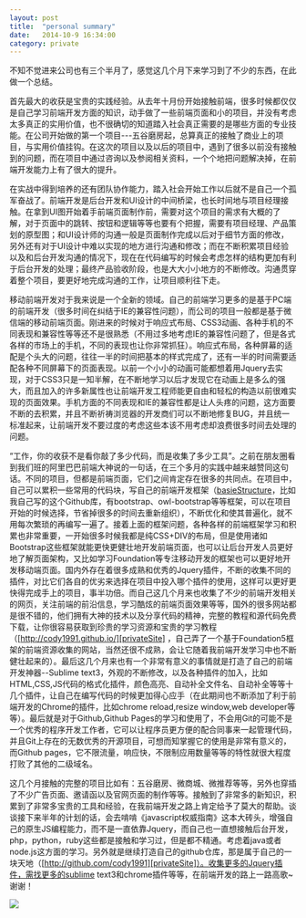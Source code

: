 ```yaml
---
layout: post
title:  "personal summary"
date:   2014-10-9 16:34:00
category: private
---
```


不知不觉进来公司也有三个半月了，感觉这几个月下来学习到了不少的东西，在此做一个总结。

首先最大的收获是宝贵的实践经验。从去年十月份开始接触前端，很多时候都仅仅是自己学习前端开发方面的知识，动手做了一些前端页面和小的项目，并没有考虑太多真正的实用价值，也不很确切的知道踏入社会真正需要的是哪些方面的专业技能。在公司开始做的第一个项目---五谷磨房起，总算真正的接触了商业上的项目，与实用价值挂钩。在这次的项目以及以后的项目中，遇到了很多以前没有接触到的问题，而在项目中通过咨询以及参阅相关资料，一个个地把问题解决掉，在前端开发能力上有了很大的提升。

在实战中得到培养的还有团队协作能力，踏入社会开始工作以后就不是自己一个孤军奋战了。前端开发是后台开发和UI设计的中间桥梁，也长时间地与项目经理接触。在拿到UI图开始着手前端页面制作前，需要对这个项目的需求有大概的了解，对于页面中的跳转、按钮和逻辑等等也要有个把握，需要有项目经理、产品策划的原型图；和UI设计师的沟通一般是页面制作完成以后对于细节方面的修改，另外还有对于UI设计中难以实现的地方进行沟通和修改；而在不断积累项目经验以及和后台开发沟通的情况下，现在在代码编写的时候会考虑怎样的结构更加有利于后台开发的处理；最终产品验收阶段，也是大大小小地方的不断修改。沟通贯穿着整个项目，要更好地完成沟通的工作，让项目顺利往下走。

移动前端开发对于我来说是一个全新的领域。自己的前端学习更多的是基于PC端的前端开发（很多时间在纠结于IE的兼容性问题），而公司的项目一般都是基于微信端的移动前端页面。刚进来的时候对于响应式布局、CSS3动画、各种手机的不同表现和兼容性等等还不是很熟悉（不用过多地考虑IE的兼容性问题了，但是各式各样的市场上的手机，不同的表现也让你非常抓狂）。响应式布局，各种屏幕的适配是个头大的问题，往往一半的时间把基本的样式完成了，还有一半的时间需要适配各种不同屏幕下的页面表现。以前一个小小的动画可能都想着用Jquery去实现，对于CSS3只是一知半解，在不断地学习以后才发现它在动画上是多么的强大，而且加入的许多新属性也让前端开发工程师能更自由和轻松的构造以前很难实现的页面效果。手机方面的不同表现和IE的兼容性都是让人头疼的问题，这方面要不断的去积累，并且不断祈祷浏览器的开发商们可以不断地修复BUG，并且统一标准起来，让前端开发不要过度的考虑这些本该不用考虑却浪费很多时间去处理的问题。

“工作，你的收获不是看你敲了多少代码，而是收集了多少工具”。之前在朋友圈看到我们班的阿里巴巴前端大神说的一句话，在三个多月的实践中越来越赞同这句话。不同的项目，但都是前端页面，它们之间肯定存在很多的共同点。在项目中，自己可以累积一些常用的代码块，写自己的前端开发框架（[basieStructure][basieStructureForSomeFrontPage]，比如我自己写的这个Github库，有bootstrap、owl-bootstrap等等框架，可以在项目开始的时候选择，节省掉很多的时间去重新组织），不断优化和使其普遍化，就不用每次繁琐的再编写一遍了。接着上面的框架问题，各种各样的前端框架学习和积累也非常重要，一开始很多时候我都是纯CSS+DIV的布局，但是使用诸如Bootstrap这些框架就能更快更健壮地开发前端页面，也可以让后台开发人员更好地了解页面架构，又比如学习Foundation等专注移动开发的框架也可以更好地开发移动端页面。国内外存在着很多成熟和优秀的Jquery插件，不断的收集不同的插件，对比它们各自的优劣来选择在项目中投入哪个插件的使用，这样可以更好更快得完成手上的项目，事半功倍。而自己这几个月来也收集了不少的前端开发相关的网页，关注前端的前沿信息，学习酷炫的前端页面效果等等，国外的很多网站都是很不错的，他们拥有大神的技术以及分享代码的精神，完整的教程和源代码免费下载，让你很容易获取到珍贵的学习资源和宝贵的学习教程（[http://cody1991.github.io/][privateSite] ，自己弄了一个基于Foundation5框架的前端资源收集的网站，当然还很不成熟，会让它随着我前端开发学习中也不断健壮起来的）。最后这几个月来也有一个非常有意义的事情就是打造了自己的前端开发神器--Sublime text3，外观的不断修改，以及各种插件的加入，比如HTML,CSS,JS代码的格式化插件，颜色高亮、自动补全文件名、自动补全等等十几个插件，让自己在编写代码的时候更加得心应手（在此期间也不断添加了利于前端开发的Chrome的插件，比如chrome reload,resize window,web developer等等）。最后就是对于Github,Github Pages的学习和使用了，不会用Git的可能不是一个优秀的程序开发工作者，它可以让程序员更方便的配合同事来一起管理代码，并且Git上存在的无数优秀的开源项目，可想而知掌握它的使用是非常有意义的，而Github pages，它不限流量，响应快，不限制应用数量等等的特性就很大程度打败了其他的二级域名。

这几个月接触的完整的项目比如有：五谷磨房、微商城、微推荐等等，另外也穿插了不少广告页面、邀请函以及官网页面的制作等等。接触到了非常多的新知识，积累到了非常多宝贵的工具和经验，在我前端开发之路上肯定给予了莫大的帮助。谈谈接下来半年的计划的话，会去啃啃《javascript权威指南》这本大砖头，增强自己的原生JS编程能力，而不是一直依靠Jquery，而自己也一直想接触后台开发，php，python，ruby这些都是接触和学习过，但是都不精通。考虑着java或者node.js这方面的学习。另外就是继续打造自己的github仓库，那是属于自己的一块天地（[http://github.com/cody1991][privateSite]）。收集更多的Jquery插件，需找更多的sublime text3和chrome插件等等，在前端开发的路上一路高歌~谢谢！ 



<img src="{{site.url}}sysutangzxBlog/source/2014-10-09-summary.jpg">




[basieStructureForSomeFrontPage]:    https://github.com/cody1991/basieStructureForSomeFrontPage
[privateSite]: http://cody1991.github.io/ 
